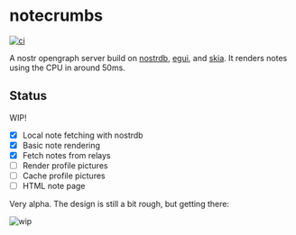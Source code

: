 
# notecrumbs

[![ci](https://github.com/damus-io/notecrumbs/actions/workflows/rust.yml/badge.svg)](https://github.com/damus-io/notecrumbs/actions)

A nostr opengraph server build on [nostrdb][nostrdb], [egui][egui], and
[skia][egui-skia]. It renders notes using the CPU in around 50ms.

[nostrdb]: https://github.com/damus-io/nostrdb
[egui]: https://github.com/emilk/egui
[egui-skia]: https://github.com/lucasmerlin/egui_skia


## Status

WIP!

- [x] Local note fetching with nostrdb 
- [x] Basic note rendering
- [x] Fetch notes from relays
- [ ] Render profile pictures
- [ ] Cache profile pictures
- [ ] HTML note page

Very alpha. The design is still a bit rough, but getting there:

![wip](https://purple.damus.io/nevent1qqstj0wgdgplzypp5fjlg5vdr9mcex5me7elhcvh2trk0836y69q9cgsn6gzr.png)

